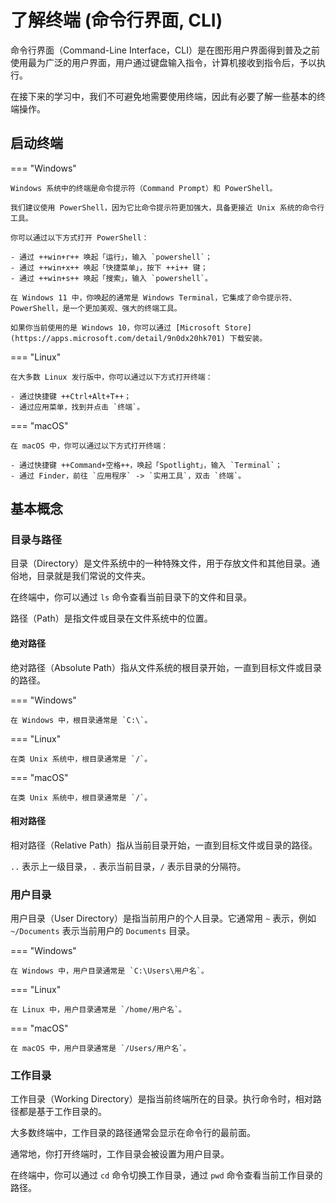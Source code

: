 # 了解终端 (命令行界面, CLI)

命令行界面（Command-Line Interface，CLI）是在图形用户界面得到普及之前使用最为广泛的用户界面，用户通过键盘输入指令，计算机接收到指令后，予以执行。

在接下来的学习中，我们不可避免地需要使用终端，因此有必要了解一些基本的终端操作。

## 启动终端

=== "Windows"

    Windows 系统中的终端是命令提示符（Command Prompt）和 PowerShell。

    我们建议使用 PowerShell，因为它比命令提示符更加强大，具备更接近 Unix 系统的命令行工具。

    你可以通过以下方式打开 PowerShell：

    - 通过 ++win+r++ 唤起「运行」，输入 `powershell`；
    - 通过 ++win+x++ 唤起「快捷菜单」，按下 ++i++ 键；
    - 通过 ++win+s++ 唤起「搜索」，输入 `powershell`。

    在 Windows 11 中，你唤起的通常是 Windows Terminal，它集成了命令提示符、PowerShell，是一个更加美观、强大的终端工具。

    如果你当前使用的是 Windows 10，你可以通过 [Microsoft Store](https://apps.microsoft.com/detail/9n0dx20hk701) 下载安装。

=== "Linux"

    在大多数 Linux 发行版中，你可以通过以下方式打开终端：

    - 通过快捷键 ++Ctrl+Alt+T++；
    - 通过应用菜单，找到并点击 `终端`。

=== "macOS"

    在 macOS 中，你可以通过以下方式打开终端：

    - 通过快捷键 ++Command+空格++，唤起「Spotlight」，输入 `Terminal`；
    - 通过 Finder，前往 `应用程序` -> `实用工具`，双击 `终端`。

## 基本概念

### 目录与路径

目录（Directory）是文件系统中的一种特殊文件，用于存放文件和其他目录。通俗地，目录就是我们常说的文件夹。

在终端中，你可以通过 `ls` 命令查看当前目录下的文件和目录。

路径（Path）是指文件或目录在文件系统中的位置。

#### 绝对路径

绝对路径（Absolute Path）指从文件系统的根目录开始，一直到目标文件或目录的路径。

=== "Windows"

    在 Windows 中，根目录通常是 `C:\`。

=== "Linux"

    在类 Unix 系统中，根目录通常是 `/`。

=== "macOS"

    在类 Unix 系统中，根目录通常是 `/`。

#### 相对路径

相对路径（Relative Path）指从当前目录开始，一直到目标文件或目录的路径。

`..` 表示上一级目录，`.` 表示当前目录，`/` 表示目录的分隔符。

### 用户目录

用户目录（User Directory）是指当前用户的个人目录。它通常用 `~` 表示，例如 `~/Documents` 表示当前用户的 `Documents` 目录。

=== "Windows"

    在 Windows 中，用户目录通常是 `C:\Users\用户名`。

=== "Linux"

    在 Linux 中，用户目录通常是 `/home/用户名`。

=== "macOS"

    在 macOS 中，用户目录通常是 `/Users/用户名`。

### 工作目录

工作目录（Working Directory）是指当前终端所在的目录。执行命令时，相对路径都是基于工作目录的。

大多数终端中，工作目录的路径通常会显示在命令行的最前面。

通常地，你打开终端时，工作目录会被设置为用户目录。

在终端中，你可以通过 `cd` 命令切换工作目录，通过 `pwd` 命令查看当前工作目录的路径。
